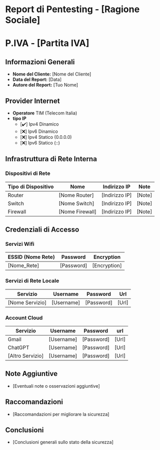 # Report di Pentesting - [Ragione Sociale]

# P.IVA - [Partita IVA]

## Informazioni Generali

- **Nome del Cliente:** [Nome del Cliente]
- **Data del Report:** [Data]
- **Autore del Report:** [Tuo Nome]

## Provider Internet

- **Operatore** TIM (Telecom Italia)
- **tipo IP**
  - [✔️] Ipv4 Dinamico
  - [❌] Ipv6 Dinamico
  - [❌] Ipv4 Statico (0.0.0.0)
  - [❌] Ipv6 Statico (::)

## Infrastruttura di Rete Interna

### Dispositivi di Rete

| Tipo di Dispositivo | Nome            | Indirizzo IP   | Note   |
| ------------------- | --------------- | -------------- | ------ |
| Router              | [Nome Router]   | [Indirizzo IP] | [Note] |
| Switch              | [Nome Switch]   | [Indirizzo IP] | [Note] |
| Firewall            | [Nome Firewall] | [Indirizzo IP] | [Note] |

## Credenziali di Accesso

### Servizi Wifi

| ESSID (Nome Rete) | Password   | Encryption   |
| ----------------- | ---------- | ------------ |
| [Nome_Rete]       | [Password] | [Encryption] |

### Servizi di Rete Locale

| Servizio        | Username   | Password   | Url   |
| --------------- | ---------- | ---------- | ----- |
| [Nome Servizio] | [Username] | [Password] | [Url] |

### Account Cloud

| Servizio         | Username   | Password   | url   |
| ---------------- | ---------- | ---------- | ----- |
| Gmail            | [Username] | [Password] | [Url] |
| ChatGPT          | [Username] | [Password] | [Url] |
| [Altro Servizio] | [Username] | [Password] | [Url] |

## Note Aggiuntive

- [Eventuali note o osservazioni aggiuntive]

## Raccomandazioni

- [Raccomandazioni per migliorare la sicurezza]

## Conclusioni

- [Conclusioni generali sullo stato della sicurezza]

